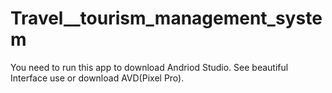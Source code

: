 # Travel__tourism_management_system
You need to run this app to download Andriod Studio.
See beautiful Interface use or download AVD(Pixel Pro).
